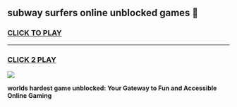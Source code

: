 
## subway surfers online unblocked games 👋
<h3>
<a href="https://premium.freeplayer.one?title=subway_surfers_online_unblocked_games&ref=13F">CLICK TO PLAY</a></h3>
<hr>

<h3>
<a href="https://premium.freeplayer.one?title=subway_surfers_online_unblocked_games&ref=13F">CLICK 2 PLAY</a>
  
</h3>

<a href="https://premium.freeplayer.one?title=subway_surfers_online_unblocked_games&ref=12F/"><img src="https://clearcache.store/games.png"></a>


**worlds hardest game unblocked: Your Gateway to Fun and Accessible Online Gaming**
